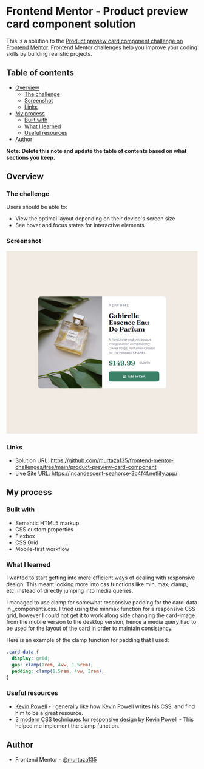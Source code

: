 # Frontend Mentor - Product preview card component solution

This is a solution to the [Product preview card component challenge on Frontend Mentor](https://www.frontendmentor.io/challenges/product-preview-card-component-GO7UmttRfa). Frontend Mentor challenges help you improve your coding skills by building realistic projects. 

## Table of contents
  - [Overview](#overview)
    - [The challenge](#the-challenge)
    - [Screenshot](#screenshot)
    - [Links](#links)
  - [My process](#my-process)
    - [Built with](#built-with)
    - [What I learned](#what-i-learned)
    - [Useful resources](#useful-resources)
  - [Author](#author)

**Note: Delete this note and update the table of contents based on what sections you keep.**

## Overview

### The challenge

Users should be able to:

- View the optimal layout depending on their device's screen size
- See hover and focus states for interactive elements

### Screenshot

![](./other/screenshot.png)

### Links
- Solution URL: https://github.com/murtaza135/frontend-mentor-challenges/tree/main/product-preview-card-component
- Live Site URL: https://incandescent-seahorse-3c4f4f.netlify.app/

## My process

### Built with

- Semantic HTML5 markup
- CSS custom properties
- Flexbox
- CSS Grid
- Mobile-first workflow

### What I learned

I wanted to start getting into more efficient ways of dealing with responsive design. This meant looking more into css functions like min, max, clamp, etc, instead of directly jumping into media queries.

I managed to use clamp for somewhat responsive padding for the card-data in _components.css. I tried using the minmax function for a responsive CSS grid, however I could not get it to work along side changing the card-image from the mobile version to the desktop version, hence a media query had to be used for the layout of the card in order to maintain consistency.

Here is an example of the clamp function for padding that I used:

```css
.card-data {
  display: grid;
  gap: clamp(1rem, 4vw, 1.5rem);
  padding: clamp(1.5rem, 4vw, 2rem);
}
```

### Useful resources

- [Kevin Powell](https://www.youtube.com/kepowob) - I generally like how Kevin Powell writes his CSS, and find him to be a great resource.
- [3 modern CSS techniques for responsive design by Kevin Powell](https://www.youtube.com/watch?v=VsNAuGkCpQU) - This helped me implement the clamp function.

## Author
- Frontend Mentor - [@murtaza135](https://www.frontendmentor.io/profile/murtaza135)
